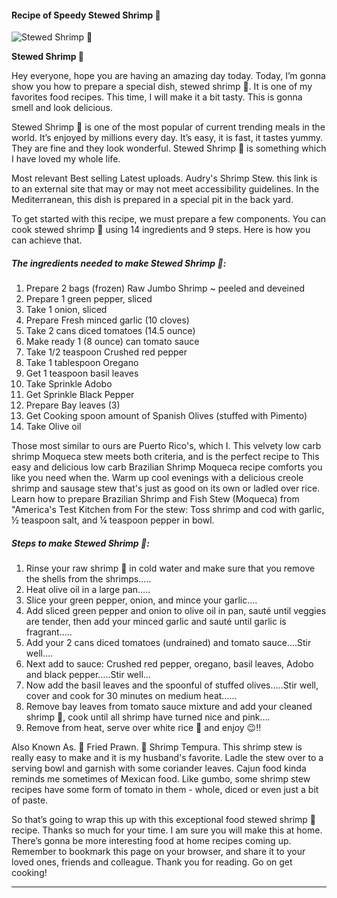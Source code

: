             

#### Recipe of Speedy Stewed Shrimp 🍤

![Stewed Shrimp 🍤](https://img-global.cpcdn.com/recipes/e4676163a285e041/751x532cq70/stewed-shrimp-%f0%9f%8d%a4-recipe-main-photo.jpg)

**Stewed Shrimp 🍤**

Hey everyone, hope you are having an amazing day today. Today, I’m gonna show you how to prepare a special dish, stewed shrimp 🍤. It is one of my favorites food recipes. This time, I will make it a bit tasty. This is gonna smell and look delicious.

Stewed Shrimp 🍤 is one of the most popular of current trending meals in the world. It’s enjoyed by millions every day. It’s easy, it is fast, it tastes yummy. They are fine and they look wonderful. Stewed Shrimp 🍤 is something which I have loved my whole life.

Most relevant Best selling Latest uploads. Audry's Shrimp Stew. this link is to an external site that may or may not meet accessibility guidelines. In the Mediterranean, this dish is prepared in a special pit in the back yard.

To get started with this recipe, we must prepare a few components. You can cook stewed shrimp 🍤 using 14 ingredients and 9 steps. Here is how you can achieve that.

##### The ingredients needed to make Stewed Shrimp 🍤:

1.  Prepare 2 bags (frozen) Raw Jumbo Shrimp ~ peeled and deveined
2.  Prepare 1 green pepper, sliced
3.  Take 1 onion, sliced
4.  Prepare Fresh minced garlic (10 cloves)
5.  Take 2 cans diced tomatoes (14.5 ounce)
6.  Make ready 1 (8 ounce) can tomato sauce
7.  Take 1/2 teaspoon Crushed red pepper
8.  Take 1 tablespoon Oregano
9.  Get 1 teaspoon basil leaves
10.  Take Sprinkle Adobo
11.  Get Sprinkle Black Pepper
12.  Prepare Bay leaves (3)
13.  Get Cooking spoon amount of Spanish Olives (stuffed with Pimento)
14.  Take Olive oil

Those most similar to ours are Puerto Rico's, which I. This velvety low carb shrimp Moqueca stew meets both criteria, and is the perfect recipe to This easy and delicious low carb Brazilian Shrimp Moqueca recipe comforts you like you need when the. Warm up cool evenings with a delicious creole shrimp and sausage stew that's just as good on its own or ladled over rice. Learn how to prepare Brazilian Shrimp and Fish Stew (Moqueca) from "America's Test Kitchen from For the stew: Toss shrimp and cod with garlic, ½ teaspoon salt, and ¼ teaspoon pepper in bowl.

##### Steps to make Stewed Shrimp 🍤:

1.  Rinse your raw shrimp 🍤 in cold water and make sure that you remove the shells from the shrimps…..
2.  Heat olive oil in a large pan…..
3.  Slice your green pepper, onion, and mince your garlic….
4.  Add sliced green pepper and onion to olive oil in pan, sauté until veggies are tender, then add your minced garlic and sauté until garlic is fragrant…..
5.  Add your 2 cans diced tomatoes (undrained) and tomato sauce….Stir well….
6.  Next add to sauce: Crushed red pepper, oregano, basil leaves, Adobo and black pepper…..Stir well…
7.  Now add the basil leaves and the spoonful of stuffed olives…..Stir well, cover and cook for 30 minutes on medium heat……
8.  Remove bay leaves from tomato sauce mixture and add your cleaned shrimp 🍤, cook until all shrimp have turned nice and pink….
9.  Remove from heat, serve over white rice 🍚 and enjoy 😉!!

Also Known As. 🍤 Fried Prawn. 🍤 Shrimp Tempura. This shrimp stew is really easy to make and it is my husband's favorite. Ladle the stew over to a serving bowl and garnish with some coriander leaves. Cajun food kinda reminds me sometimes of Mexican food. Like gumbo, some shrimp stew recipes have some form of tomato in them - whole, diced or even just a bit of paste.

So that’s going to wrap this up with this exceptional food stewed shrimp 🍤 recipe. Thanks so much for your time. I am sure you will make this at home. There’s gonna be more interesting food at home recipes coming up. Remember to bookmark this page on your browser, and share it to your loved ones, friends and colleague. Thank you for reading. Go on get cooking!

* * *